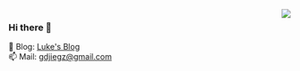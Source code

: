 <img align='right' src="https://github-readme-stats.vercel.app/api?username=jiegz&show_icons=true&hide_border=true">

### Hi there 👋

📝 Blog: [Luke's Blog](https://blog.itnaodong.com/)<br>
📫 Mail: gdjiegz@gmail.com<br>
